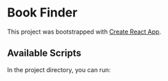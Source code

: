 # Book Finder

This project was bootstrapped with [Create React App](https://github.com/facebook/create-react-app).

## Available Scripts

In the project directory, you can run:







